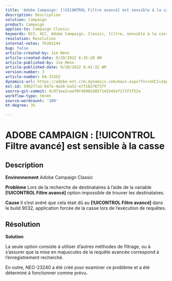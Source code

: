 ```yaml
---
title: 'Adobe Campaign: [!UICONTROL Filtre avancé] est sensible à la casse'
description: Description
solution: Campaign
product: Campaign
applies-to: Campaign Classic
keywords: KCS, ACC, Adobe Campaign, Classic, filtre, sensible à la casse, majuscules, NEO-23240
resolution: Resolution
internal-notes: TK202144
bug: false
article-created-by: Jim Menn
article-created-date: 9/20/2022 6:35:28 AM
article-published-by: Jim Menn
article-published-date: 9/20/2022 6:42:32 AM
version-number: 3
article-number: KA-15352
dynamics-url: https://adobe-ent.crm.dynamics.com/main.aspx?forceUCI=1&pagetype=entityrecord&etn=knowledgearticle&id=83173d65-ae38-ed11-9db1-0022480866ad
exl-id: 5962f7a2-647a-4e26-ba52-e7f10276737f
source-git-commit: 9c971ee2ceef8f48902d857145545ef173f3752a
workflow-type: tm+mt
source-wordcount: '109'
ht-degree: 3%

---
```


# ADOBE CAMPAIGN : [!UICONTROL Filtre avancé] est sensible à la casse

## Description


<b>Environnement</b>
Adobe Campaign Classic

<b>Problème</b>
Lors de la recherche de destinataires à l’aide de la variable <b>[!UICONTROL Filtre avancé]</b> option impossible de trouver les destinataires.

<b>Cause</b>
Il s’est avéré que cela était dû au <b>[!UICONTROL Filtre avancé]</b> dans le build 9032, application forcée de la casse lors de l’exécution de requêtes.


## Résolution


<b>Solution</b>

La seule option consiste à utiliser d’autres méthodes de filtrage, ou à s’assurer que la mise en majuscules de la requête avancée correspond à l’enregistrement recherché.

En outre, NEO-23240 a été créé pour examiner ce problème et a été déterminé à fonctionner comme prévu.
